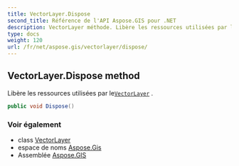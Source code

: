 ```yaml
---
title: VectorLayer.Dispose
second_title: Référence de l'API Aspose.GIS pour .NET
description: VectorLayer méthode. Libère les ressources utilisées par leVectorLayer .
type: docs
weight: 120
url: /fr/net/aspose.gis/vectorlayer/dispose/
---
```

## VectorLayer.Dispose method

Libère les ressources utilisées par le[`VectorLayer`](../) .

```csharp
public void Dispose()
```

### Voir également

* class [VectorLayer](../)
* espace de noms [Aspose.Gis](../../vectorlayer/)
* Assemblée [Aspose.GIS](../../../)


